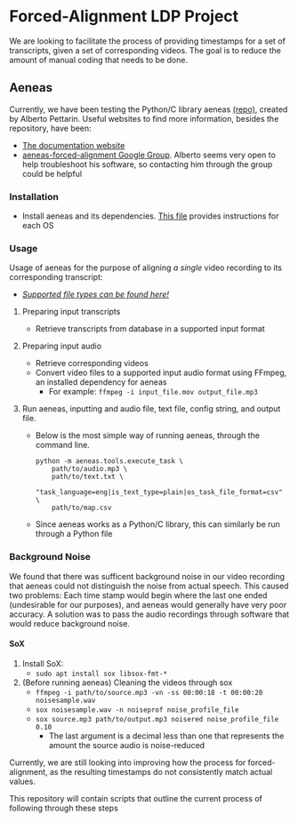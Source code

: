 # Forced-Alignment LDP Project

We are looking to facilitate the process of providing timestamps for a set of transcripts, given a set of corresponding videos. The goal is to reduce the amount of manual coding that needs to be done.



## Aeneas

Currently, we have been testing the Python/C library aeneas [(repo)](https://github.com/readbeyond/aeneas), created by Alberto Pettarin.
Useful websites to find more information, besides the repository, have been:
* [The documentation website](https://www.readbeyond.it/aeneas/docs/index.html)
* [aeneas-forced-alignment Google Group](https://groups.google.com/forum/#!forum/aeneas-forced-alignment). Alberto seems very open to help troubleshoot his software, so contacting him through the group could be helpful



### Installation
  * Install aeneas and its dependencies. [This file](https://github.com/readbeyond/aeneas/blob/master/wiki/INSTALL.md) provides instructions for each OS

		

### Usage
Usage of aeneas for the purpose of aligning _a single_ video recording to its corresponding transcript:
* [*Supported file types can be found here!*](https://github.com/readbeyond/aeneas#supported-features)
1. Preparing input transcripts
	* Retrieve transcripts from database in a supported input format
2. Preparing input audio
	* Retrieve corresponding videos
	* Convert video files to a supported input audio format using FFmpeg, an installed dependency for aeneas
		* For example: `ffmpeg -i input_file.mov output_file.mp3`

3.  Run aeneas, inputting and audio file, text file, config string, and output file.  
	* Below is the most simple way of running aeneas, through the command line.
		```
		python -m aeneas.tools.execute_task \
		    path/to/audio.mp3 \
		    path/to/text.txt \
		    "task_language=eng|is_text_type=plain|os_task_file_format=csv" \
		    path/to/map.csv
	* Since aeneas works as a Python/C library, this can similarly be run through a Python file
	


### Background Noise

We found that there was sufficent background noise in our video recording that aeneas could not distinguish the noise from actual speech. This caused two problems: Each time stamp would begin where the last one ended (undesirable for our purposes), and aeneas would generally have very poor accuracy. A solution was to pass the audio recordings through software that would reduce background noise.


#### SoX

1. Install SoX:
	* `sudo apt install sox libsox-fmt-*`
2. (Before running aeneas) Cleaning the videos through sox
	* `ffmpeg -i path/to/source.mp3 -vn -ss 00:00:18 -t 00:00:20 noisesample.wav`
	* `sox noisesample.wav -n noiseprof noise_profile_file`
	* `sox source.mp3 path/to/output.mp3 noisered noise_profile_file 0.10`
		* The last argument is a decimal less than one that represents the amount the source audio is noise-reduced
		
Currently, we are still looking into improving how the process for forced-alignment, as the resulting timestamps do not consistently match actual values.

This repository will contain scripts that outline the current process of following through these steps
